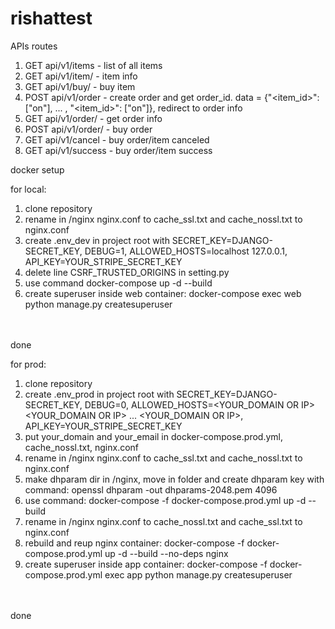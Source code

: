 # rishattest

APIs routes

1) GET api/v1/items - list of all items
2) GET api/v1/item/<itemId> - item info
3) GET api/v1/buy/<itemId> - buy item
4) POST api/v1/order - create order and get order_id. data = {"<item_id>": ["on"], ... , "<item_id>": ["on"]}, redirect to order info
5) GET api/v1/order/<orderId> - get order info 
6) POST api/v1/order/<orderId> - buy order 
7) GET api/v1/cancel - buy order/item canceled 
8) GET api/v1/success - buy order/item success



docker setup

for local:
1) clone repository
2) rename in /nginx nginx.conf to cache_ssl.txt and cache_nossl.txt to nginx.conf
3) create .env_dev in project root with SECRET_KEY=DJANGO-SECRET_KEY, DEBUG=1, ALLOWED_HOSTS=localhost 127.0.0.1, API_KEY=YOUR_STRIPE_SECRET_KEY
4) delete line CSRF_TRUSTED_ORIGINS in setting.py
5) use command docker-compose up -d --build
6) create superuser inside web container: docker-compose exec web python manage.py createsuperuser
<br>
<br>
done

for prod:
1) clone repository
2) create .env_prod in project root with SECRET_KEY=DJANGO-SECRET_KEY, DEBUG=0, ALLOWED_HOSTS=<YOUR_DOMAIN OR IP> <YOUR_DOMAIN OR IP> ... <YOUR_DOMAIN OR IP>, API_KEY=YOUR_STRIPE_SECRET_KEY
3) put your_domain and your_email in docker-compose.prod.yml, cache_nossl.txt, nginx.conf
4) rename in /nginx nginx.conf to cache_ssl.txt and cache_nossl.txt to nginx.conf
5) make dhparam dir in /nginx, move in folder and create dhparam key with command: openssl dhparam -out dhparams-2048.pem 4096
6) use command: docker-compose -f docker-compose.prod.yml up -d --build
7) rename in /nginx nginx.conf to cache_nossl.txt and cache_ssl.txt to nginx.conf
8) rebuild and reup nginx container: docker-compose -f docker-compose.prod.yml up -d --build --no-deps nginx
9) create superuser inside app container: docker-compose -f docker-compose.prod.yml exec app python manage.py createsuperuser
<br>
<br>
done
